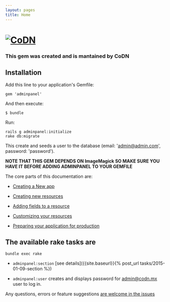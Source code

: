 ```yaml
---
layout: pages
title: Home
---
```

# [![CoDN](http://cl.ly/image/130Q0E153d2G/codn180.png)](http://www.codn.mx "CoDN")

### This gem was created and is mantained by CoDN

## Installation

Add this line to your application's Gemfile:

    gem 'adminpanel'

And then execute:

    $ bundle

Run:

    rails g adminpanel:initialize
    rake db:migrate
This create and seeds a user to the database (email: 'admin@admin.com', password: 'password').

**NOTE THAT THIS GEM DEPENDS ON ImageMagick SO MAKE SURE YOU HAVE IT BEFORE ADDING ADMINPANEL TO YOUR GEMFILE**

The core parts of this documentation are:

* [Creating a New app](http://blog.codn.mx/adminpanel/generator/initialize-generator.html)

* [Creating new resources](http://blog.codn.mx/adminpanel/generator/resource.html)

* [Adding fields to a resource](http://blog.codn.mx/adminpanel/generator/migration.html)

* [Customizing your resources](https://github.com/codn/adminpanel/wiki/Adminpanel::Base-methods)

* [Preparing your application for production](http://blog.codn.mx/adminpanel/generator/dump.html)


## The available rake tasks are

`bundle exec rake`

* `adminpanel:section` [see details]({{site.baseurl}}{% post_url tasks/2015-01-09-section %})

* `adminpanel:user` creates and displays password for admin@codn.mx user to log in.

Any questions, errors or feature suggestions [are welcome in the issues](https://github.com/codn/adminpanel/issues/new)
